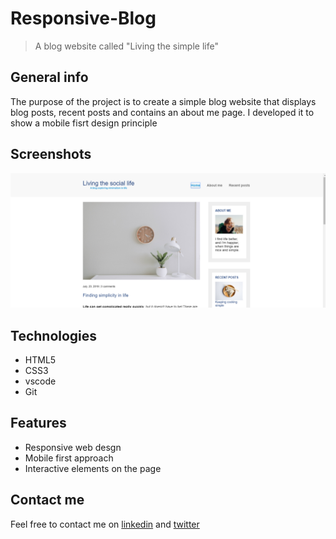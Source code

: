 # Responsive-Blog
> A blog website called "Living the simple life"

## General info
The purpose of the project is to create a simple blog website that displays blog posts, recent posts and contains an about me page. I developed it to show a mobile fisrt design principle

## Screenshots
![Responsive-blog screenshot](./images/Responsive-blog.png)

## Technologies
* HTML5
* CSS3
* vscode
* Git

## Features
* Responsive web desgn
* Mobile first approach
* Interactive elements on the page

## Contact me
Feel free to contact me on [linkedin](https://www.linkedin.com/in/monday-ofem/) and [twitter](https://twitter.com/MondayOfem)
